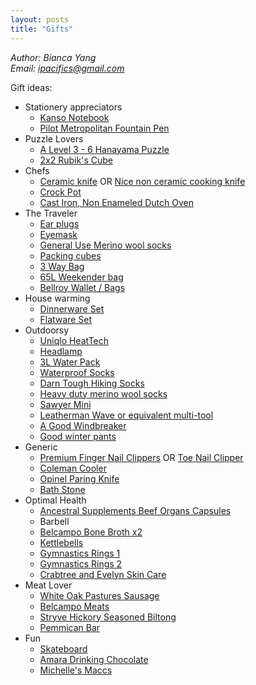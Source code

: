 ```yaml
---
layout: posts
title: "Gifts"
---
```

*Author: Bianca Yang*<br>
*Email: <a href="mailto:ipacifics@gmail.com?subject=Hello from the XDRT Blog">ipacifics@gmail.com</a>*<br>


Gift ideas:
* Stationery appreciators
  * [Kanso Notebook](https://www.jetpens.com/Tomoe-River-52-gsm-Kanso-Notebook-B5-White/pd/12789)
  * [Pilot Metropolitan Fountain Pen](https://www.jetpens.com/Pilot-Metropolitan-Fountain-Pen-White-Tiger-Fine-Nib/pd/12081)
* Puzzle Lovers
  * [A Level 3 - 6 Hanayama Puzzle](https://hanayama-toys.com)
  * [2x2 Rubik's Cube](https://www.amazon.com/D-FantiX-Qiyi-Speed-Stickerless-Puzzle/dp/B06XQMRRX5/ref=sr_1_8)
* Chefs
  * [Ceramic knife](https://www.amazon.com/Kyocera-FK-2PC-WH3-Revolution-Ceramic/dp/B000KU7I50/) OR
  [Nice non ceramic cooking knife](https://www.amazon.com/Mercer-Cutlery-Japanese-Style-Santoku-Knife/dp/B001EN6D62/)
  * [Crock Pot](https://www.amazon.com/Crock-Pot-SCV401-TR-4-Quart-Manual-Cooker/dp/B000AB32PE/)
  * [Cast Iron, Non Enameled Dutch Oven](https://www.amazon.com/Lodge-L8DD3-Cast-Iron-Dutch/dp/B000LEXR0K/ref=sr_1_3)
* The Traveler
  * [Ear plugs](https://www.amazon.com/Decibullz-Earplugs-Comfortable-Protection-Shooting/dp/B01N129AQ8/)
  * [Eyemask](https://www.amazon.com/gp/product/B00ZTC56O4/)
  * [General Use Merino wool socks](https://www.amazon.com/SmartWool-Womens-Outdoor-Light-Medium/dp/B01GGOKGQ6/ref=sr_1_6)
  * [Packing cubes](https://www.amazon.com/eBags-Medium-Classic-Packing-Travel/dp/B0092XBKQY/ref=sr_1_6)
  * [3 Way Bag](https://everyman.co/products/hideout-5-way)
  * [65L Weekender bag](https://www.amazon.com/Foldable-Weekender-Compartment-Water-proof-Resistant/dp/B07GVK5VQ1/)
  * [Bellroy Wallet / Bags](https://bellroy.com)
* House warming
  * [Dinnerware Set](https://www.amazon.com/AmazonBasics-18-Piece-Dinnerware-Set-Service/dp/B019EEUQ2O/ref=sr_1_3)
  * [Flatware Set](https://www.amazon.com/LIANYU-20-Piece-Silverware-Stainless-Dishwasher/dp/B06XK6PXX8/ref=sr_1_4)
* Outdoorsy
  * [Uniqlo HeatTech](https://www.uniqlo.com/us/en/women/heattech-collection)
  * [Headlamp](https://www.amazon.com/Foxelli-Headlamp-Flashlight-2-Pack-Lightweight/dp/B07VCTYYZX/)
  * [3L Water Pack](https://www.amazon.com/Hydration-Bladder-Hunting-Climbing-Running/dp/B01CS8H2ZM/ref=sr_1_4)
  * [Waterproof Socks](https://www.amazon.com/RANDY-SUN-Waterproof-Half-Cushion-Multisport/dp/B07BXMDPW5/)
  * [Darn Tough Hiking Socks](https://www.amazon.com/Darn-Tough-Merino-Micro-Cushion/dp/B000XFW6OU/ref=sr_1_7)
  * [Heavy duty merino wool socks](https://www.amazon.com/SmartWool-Extra-Heavy-Charcoal-X-Large/dp/B01MRRGI60/ref=sr_1_3)
  * [Sawyer Mini](https://www.amazon.com/Sawyer-Products-SP128-Filtration-System/dp/B00FA2RLX2/ref=lp_3447645011_1_3)
  * [Leatherman Wave or equivalent multi-tool](https://www.amazon.com/LEATHERMAN-Wave-Multitool-Stainless-Steel/dp/B079MJBP21/)
  * [A Good Windbreaker](https://www.marmot.com/womens-trail-wind-hoody-58840.html)
  * [Good winter pants](https://www.duluthtrading.com/womens-no-exposure-bonded-flex-fire-hose-pant-84805.html)
* Generic
  * [Premium Finger Nail Clippers](https://www.amazon.com/Seki-Stainless-Fingernail-Clipper-SS-106/dp/B000F35R00/) OR
  [Toe Nail Clipper](https://kaiscissors.com/kai-type-003l-nail-clippers/)
  * [Coleman Cooler](https://www.amazon.com/Coleman-3000000739-Beverage-Cooler/dp/B00363V3LI/ref=sr_1_1)
  * [Opinel Paring Knife](https://www.amazon.com/Opinel-Paring-Kitchen-Knife-Blade/dp/B00QMAX0XQ/ref=sr_1_1)
  * [Bath Stone](https://www.amazon.com/Diatomaceous-Earth-DZY-Nonslip-Absorbent/dp/B07R5F9PKY/ref=sr_1_2)
* Optimal Health
  * [Ancestral Supplements Beef Organs Capsules](https://www.amazon.com/Ancestral-Supplements-Grass-Organs-Desiccated/dp/B06XP7Z1KN/ref=sr_1_5)
  * Barbell
  * [Belcampo Bone Broth x2](https://shop1.belcampo.com/product/original-bone-broth/)
  * [Kettlebells](https://aderfitness.com/product-category/kettlebells/)
  * [Gymnastics Rings 1](https://www.amazon.com/Rep-Gymnastic-Rings-Numbered-Straps/dp/B00QR1J5NY/)
  * [Gymnastics Rings 2](https://www.amazon.com/Gymnastic-Fitness-Exercise-Wooden-Gymnast/dp/B01FTOCY0A/)
  * [Crabtree and Evelyn Skin Care](http://crabtree-evelyn.com/)
* Meat Lover
  * [White Oak Pastures Sausage](https://www.whiteoakpastures.com/artisan/sausages/)
  * [Belcampo Meats](https://shop1.belcampo.com)
  * [Stryve Hickory Seasoned Biltong](https://www.walmart.com/ip/Stryve-Biltong-Hickory-Seasoned-8oz/257082789)
  * [Pemmican Bar](https://frankiesfreerangemeat.com/products/pemmican)
* Fun
  * [Skateboard](https://www.skatewarehouse.com/buildcomplete.html#deck=GIBMNVDK&trucks=TUSOTRBKBKJ&wheels=RICLOWH540&bearings=BSREDBR&hardware=BSHW1&griptape=JSGT)
  * [Amara Drinking Chocolate](https://www.amazon.com/Venezuelan-Flavors-Chocolate-Criollo-Certified/dp/B00F7NIQQ0/ref=as_li_ss_tl)
  * [Michelle's Maccs](https://michellesmaccs.com/)
